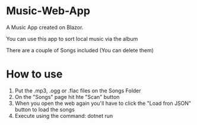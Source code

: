 # Music-Web-App

A Music App created on Blazor.

You can use this app to sort local music via the album 

There are a couple of  Songs included (You can delete them)

# How to use

1. Put the .mp3, .ogg or .flac files on the Songs Folder
2. On the "Songs" page hit hte "Scan" button
3. When you open the web again you'll have to click the "Load fron JSON" button to load the songs
4. Execute using the command: dotnet run
